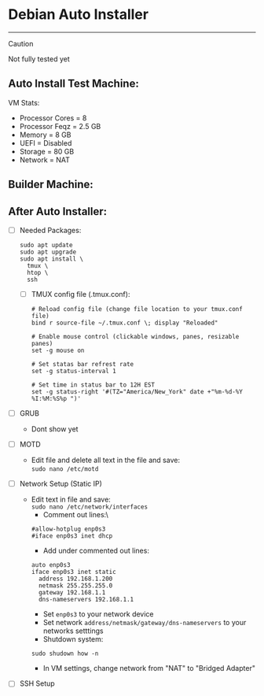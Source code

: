 # Debian Auto Installer

---
> [!CAUTION]
> Not fully tested yet

## Auto Install Test Machine:
  VM Stats:</br>
  - Processor Cores = 8
  - Processor Feqz = 2.5 GB
  - Memory = 8 GB
  - UEFI = Disabled
  - Storage = 80 GB
  - Network = NAT

## Builder Machine:

## After Auto Installer:
- [ ] Needed Packages:
  ```
  sudo apt update
  sudo apt upgrade
  sudo apt install \
    tmux \
    htop \
    ssh 
  ```
  - [ ] TMUX config file (.tmux.conf):
    ```
    # Reload config file (change file location to your tmux.conf file)
    bind r source-file ~/.tmux.conf \; display "Reloaded"

    # Enable mouse control (clickable windows, panes, resizable panes)
    set -g mouse on

    # Set statas bar refrest rate
    set -g status-interval 1

    # Set time in status bar to 12H EST
    set -g status-right '#(TZ="America/New_York" date +"%m-%d-%Y %I:%M:%S%p ")'
    ```

- [ ] GRUB
  - Dont show yet

- [ ] MOTD
  - Edit file and delete all text in the file and save:\
  `sudo nano /etc/motd`

- [ ] Network Setup (Static IP)
  - Edit text in file and save:\
  `sudo nano /etc/network/interfaces`
    - Comment out lines:\
    ```
    #allow-hotplug enp0s3
    #iface enp0s3 inet dhcp
    ```
    - Add under commented out lines:
    ```
    auto enp0s3
    iface enp0s3 inet static
      address 192.168.1.200
      netmask 255.255.255.0
      gateway 192.168.1.1
      dns-nameservers 192.168.1.1
    ```
    - Set `enp0s3` to your network device<br/>
    - Set network `address/netmask/gateway/dns-nameservers` to your networks setttings
    - Shutdown system:
    ```
    sudo shudown how -n
    ```
    - In VM settings, change network from "NAT" to "Bridged Adapter"

- [ ] SSH Setup

